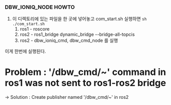 ### DBW_IONIQ_NODE HOWTO   

1. 이 디렉토리에 있는 파일을 한 곳에 넣어놓고 com_start.sh 실행하면 `sh ./com_start.sh`      
    1. ros1 - roscore   
    2. ros2 - ros1_bridge dynamic_bridge --bridge-all-topcis   
    3. ros2 - dbw_ioniq_cmd, dbw_cmd_node 를 실행   
    
 이게 한번에 실행된다.
 

# Problem : '/dbw_cmd/~' command in ros1 was not sent to ros1-ros2 bridge
-> Solution : Create publisher named '/dbw_cmd/~' in ros2
